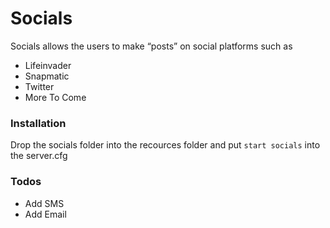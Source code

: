 # Socials

Socials allows the users to make “posts” on social platforms such as
 - Lifeinvader
 - Snapmatic
 - Twitter
 - More To Come

### Installation
Drop the socials folder into the recources folder and put ``start socials`` into the server.cfg


### Todos

 - Add SMS
 - Add Email